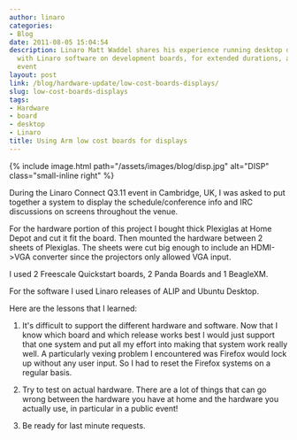 ```yaml
---
author: linaro
categories:
- Blog
date: 2011-08-05 15:04:54
description: Linaro Matt Waddel shares his experience running desktop distributions
  with Linaro software on development boards, for extended durations, and at a public
  event
layout: post
link: /blog/hardware-update/low-cost-boards-displays/
slug: low-cost-boards-displays
tags:
- Hardware
- board
- desktop
- Linaro
title: Using Arm low cost boards for displays
---
```


{% include image.html path="/assets/images/blog/disp.jpg" alt="DISP" class="small-inline right" %}

During the Linaro Connect Q3.11 event in Cambridge, UK, I was asked to put together a system to display the schedule/conference info and IRC discussions on screens throughout the venue.

For the hardware portion of this project I bought thick Plexiglas at Home Depot and cut it fit the board. Then mounted the hardware between 2 sheets of Plexiglas. The sheets were cut big enough to include an HDMI->VGA converter since the projectors only allowed VGA input.

I used 2 Freescale Quickstart boards, 2 Panda Boards and 1 BeagleXM.

For the software I used Linaro releases of ALIP and Ubuntu Desktop.

Here are the lessons that I learned:

  1. It's difficult to support the different hardware and software. Now that I know which board and which release
works best I would just support that one system and put all my effort into making that system work really well. A
particularly vexing problem I encountered was Firefox would lock up without any user input. So I had to reset the
Firefox systems on a regular basis.


  2. Try to test on actual hardware. There are a lot of things that can go wrong between the hardware you have at home
and the hardware you actually use, in particular in a public event!


  3. Be ready for last minute requests.
